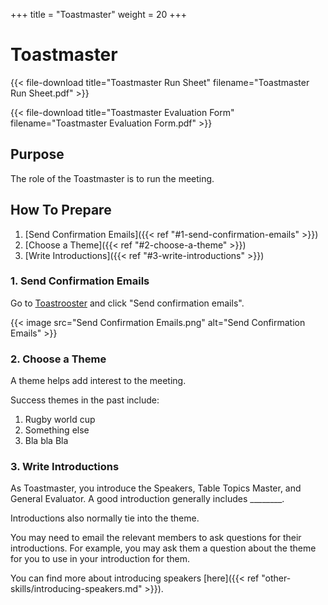 +++
title =  "Toastmaster"
weight = 20
+++

# Toastmaster

{{< file-download title="Toastmaster Run Sheet" filename="Toastmaster Run Sheet.pdf" >}}

{{< file-download title="Toastmaster Evaluation Form" filename="Toastmaster Evaluation Form.pdf" >}}

## Purpose

The role of the Toastmaster is to run the meeting.

## How To Prepare

1. [Send Confirmation Emails]({{< ref "#1-send-confirmation-emails" >}})
1. [Choose a Theme]({{< ref "#2-choose-a-theme" >}})
1. [Write Introductions]({{< ref "#3-write-introductions" >}})

### 1. Send Confirmation Emails

Go to [Toastrooster](https://toastrooster.com/dawnspeakers) and click "Send confirmation
emails".

{{< image src="Send Confirmation Emails.png" alt="Send Confirmation Emails"  >}}

### 2. Choose a Theme

A theme helps add interest to the meeting.

Success themes in the past include:

1. Rugby world cup
1. Something else
1. Bla bla Bla

### 3. Write Introductions

As Toastmaster, you introduce the Speakers, Table Topics Master, and General Evaluator. A good
introduction generally includes ________.

Introductions also normally tie into the theme.

You may need to email the relevant members to ask questions for their introductions. For
example, you may ask them a question about the theme for you to use in your introduction for
them.

You can find more about introducing speakers
[here]({{< ref "other-skills/introducing-speakers.md" >}}).
